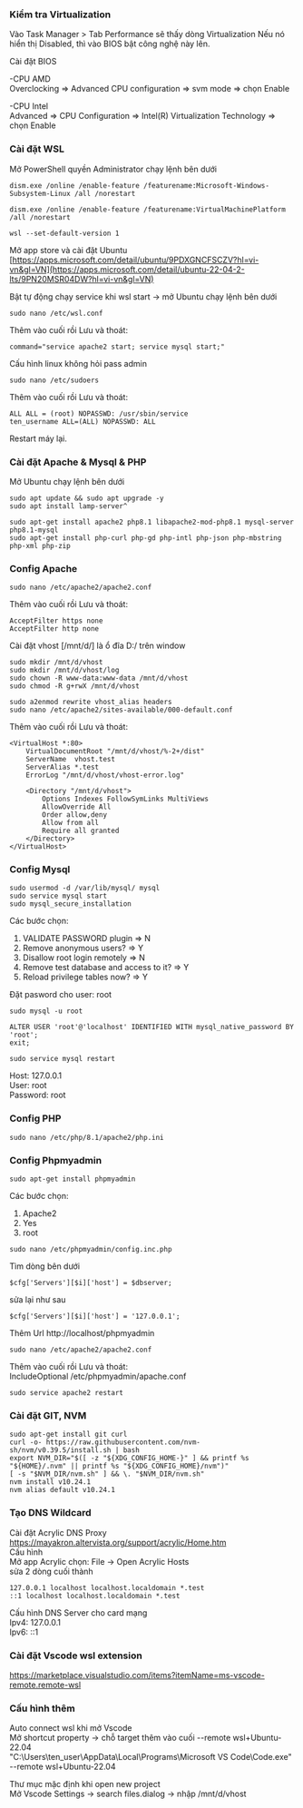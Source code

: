 ### Kiểm tra Virtualization
Vào Task Manager > Tab Performance sẽ thấy dòng Virtualization
Nếu nó hiển thị Disabled, thì vào BIOS bật công nghệ này lên. 

Cài đặt BIOS

-CPU AMD  
Overclocking => Advanced CPU configuration => svm mode => chọn Enable

-CPU Intel  
Advanced => CPU Configuration => Intel(R) Virtualization Technology => chọn Enable

### Cài đặt WSL
Mở PowerShell quyền Administrator chạy lệnh bên dưới  
~~~
dism.exe /online /enable-feature /featurename:Microsoft-Windows-Subsystem-Linux /all /norestart
~~~
~~~
dism.exe /online /enable-feature /featurename:VirtualMachinePlatform /all /norestart
~~~
~~~
wsl --set-default-version 1
~~~

Mở app store và cài đặt Ubuntu  
[https://apps.microsoft.com/detail/ubuntu/9PDXGNCFSCZV?hl=vi-vn&gl=VN](https://apps.microsoft.com/detail/ubuntu-22-04-2-lts/9PN20MSR04DW?hl=vi-vn&gl=VN)

Bật tự động chạy service khi wsl start  -> mở Ubuntu chạy lệnh bên dưới
~~~
sudo nano /etc/wsl.conf
~~~
Thêm vào cuối rồi Lưu và thoát:  
```
command="service apache2 start; service mysql start;"
```

Cấu hình linux không hỏi pass admin
~~~
sudo nano /etc/sudoers
~~~
Thêm vào cuối rồi Lưu và thoát:  
```
ALL ALL = (root) NOPASSWD: /usr/sbin/service  
ten_username ALL=(ALL) NOPASSWD: ALL
```

Restart máy lại.

### Cài đặt Apache & Mysql & PHP
Mở Ubuntu chạy lệnh bên dưới
~~~
sudo apt update && sudo apt upgrade -y
sudo apt install lamp-server^

sudo apt-get install apache2 php8.1 libapache2-mod-php8.1 mysql-server php8.1-mysql
sudo apt-get install php-curl php-gd php-intl php-json php-mbstring php-xml php-zip
~~~

### Config Apache
~~~
sudo nano /etc/apache2/apache2.conf
~~~
Thêm vào cuối rồi Lưu và thoát: 
```
AcceptFilter https none  
AcceptFilter http none
```

Cài đặt vhost [/mnt/d/] là ổ đĩa D:/ trên window 
~~~
sudo mkdir /mnt/d/vhost
sudo mkdir /mnt/d/vhost/log
sudo chown -R www-data:www-data /mnt/d/vhost
sudo chmod -R g+rwX /mnt/d/vhost

sudo a2enmod rewrite vhost_alias headers
sudo nano /etc/apache2/sites-available/000-default.conf
~~~

Thêm vào cuối rồi Lưu và thoát:  
```
<VirtualHost *:80>
    VirtualDocumentRoot "/mnt/d/vhost/%-2+/dist"
    ServerName  vhost.test
    ServerAlias *.test
    ErrorLog "/mnt/d/vhost/vhost-error.log"

    <Directory "/mnt/d/vhost">
        Options Indexes FollowSymLinks MultiViews
        AllowOverride All
        Order allow,deny
        Allow from all
        Require all granted
    </Directory>
</VirtualHost>
```
 
### Config Mysql
~~~
sudo usermod -d /var/lib/mysql/ mysql
sudo service mysql start
sudo mysql_secure_installation
~~~
Các bước chọn: 
1. VALIDATE PASSWORD plugin => N
2. Remove anonymous users? => Y
3. Disallow root login remotely => N
4. Remove test database and access to it? => Y
5. Reload privilege tables now? => Y

Đặt pasword cho user: root
~~~
sudo mysql -u root

ALTER USER 'root'@'localhost' IDENTIFIED WITH mysql_native_password BY 'root';
exit;

sudo service mysql restart
~~~

Host: 127.0.0.1  
User: root  
Password: root  

### Config PHP
~~~
sudo nano /etc/php/8.1/apache2/php.ini
~~~

### Config Phpmyadmin
~~~
sudo apt-get install phpmyadmin
~~~
Các bước chọn: 
1. Apache2 
2. Yes
3. root

~~~
sudo nano /etc/phpmyadmin/config.inc.php
~~~
Tìm dòng bên dưới  
```
$cfg['Servers'][$i]['host'] = $dbserver;
```
sửa lại như sau
```
$cfg['Servers'][$i]['host'] = '127.0.0.1'; 
```

Thêm Url http://localhost/phpmyadmin
~~~
sudo nano /etc/apache2/apache2.conf
~~~
Thêm vào cuối rồi Lưu và thoát:  
IncludeOptional /etc/phpmyadmin/apache.conf

~~~
sudo service apache2 restart
~~~

### Cài đặt GIT, NVM
~~~
sudo apt-get install git curl
curl -o- https://raw.githubusercontent.com/nvm-sh/nvm/v0.39.5/install.sh | bash
export NVM_DIR="$([ -z "${XDG_CONFIG_HOME-}" ] && printf %s "${HOME}/.nvm" || printf %s "${XDG_CONFIG_HOME}/nvm")"
[ -s "$NVM_DIR/nvm.sh" ] && \. "$NVM_DIR/nvm.sh"
nvm install v10.24.1
nvm alias default v10.24.1
~~~


### Tạo DNS Wildcard
Cài đặt Acrylic DNS Proxy  
https://mayakron.altervista.org/support/acrylic/Home.htm  
Cấu hình  
Mở app Acrylic chọn: File -> Open Acrylic Hosts  
sửa 2 dòng cuối thành
~~~
127.0.0.1 localhost localhost.localdomain *.test
::1 localhost localhost.localdomain *.test
~~~

Cấu hình DNS Server cho card mạng  
Ipv4: 127.0.0.1  
Ipv6: ::1

### Cài đặt Vscode wsl extension
https://marketplace.visualstudio.com/items?itemName=ms-vscode-remote.remote-wsl

### Cấu hình thêm
Auto connect wsl khi mở Vscode  
Mở shortcut property -> chỗ target thêm vào cuối
 --remote wsl+Ubuntu-22.04  
"C:\Users\ten_user\AppData\Local\Programs\Microsoft VS Code\Code.exe" --remote wsl+Ubuntu-22.04

Thư mục mặc định khi open new project  
Mở Vscode Settings -> search files.dialog  -> nhập /mnt/d/vhost
